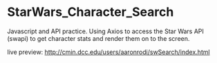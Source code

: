 # StarWars_Character_Search

Javascript and API practice. Using Axios to access the Star Wars API (swapi) to get character stats and render them on to the screen. 

live preview: http://cmin.dcc.edu/users/aaronrodi/swSearch/index.html
